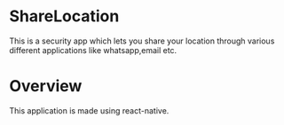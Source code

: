 # ShareLocation
  This is a security app which lets you share your location through various different applications like whatsapp,email etc.
# Overview
  This application is made using react-native.
